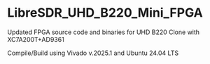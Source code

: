 # LibreSDR_UHD_B220_Mini_FPGA
Updated FPGA source code and binaries for UHD B220 Clone with XC7A200T+AD9361

Compile/Build using Vivado v.2025.1 and Ubuntu 24.04 LTS
